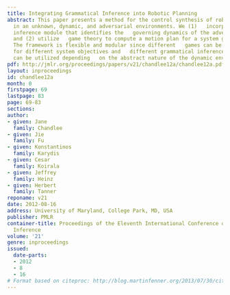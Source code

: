 ```yaml
---
title: Integrating Grammatical Inference into Robotic Planning
abstract: This paper presents a method for the control synthesis of robotic   systems
  in an unknown, dynamic, and adversarial environments. We (1)   incorporate a grammatical
  inference module that identifies the   governing dynamics of the adversarial environment
  and (2) utilize   game theory to compute a motion plan for a system given a task   specification.
  The framework is flexible and modular since different   games can be formulated
  for different system objectives and   different grammatical inference algorithms
  can be utilized depending   on the abstract nature of the dynamic environment.
pdf: http://jmlr.org/proceedings/papers/v21/chandlee12a/chandlee12a.pdf
layout: inproceedings
id: chandlee12a
month: 0
firstpage: 69
lastpage: 83
page: 69-83
sections: 
author:
- given: Jane
  family: Chandlee
- given: Jie
  family: Fu
- given: Konstantinos
  family: Karydis
- given: Cesar
  family: Koirala
- given: Jeffrey
  family: Heinz
- given: Herbert
  family: Tanner
reponame: v21
date: 2012-08-16
address: University of Maryland, College Park, MD, USA
publisher: PMLR
container-title: Proceedings of the Eleventh International Conference on Grammatical
  Inference
volume: '21'
genre: inproceedings
issued:
  date-parts:
  - 2012
  - 8
  - 16
# Format based on citeproc: http://blog.martinfenner.org/2013/07/30/citeproc-yaml-for-bibliographies/
---
```

